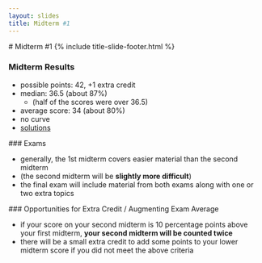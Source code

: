 ```yaml
---
layout: slides
title: Midterm #1 
---
```

<section markdown="block" class="title-slide">
#  Midterm #1
{% include title-slide-footer.html %}
</section>

<section markdown="block">

###  Midterm Results

* possible points: 42, +1 extra credit
* median: 36.5 (about 87%)
	* (half of the scores were over 36.5)
* average score: 34 (about 80%)
* no curve 
* [solutions](../../resources/handouts/midterm_1/midterm_1_008_solutions.pdf)
</section>

<section markdown="block">
###  Exams

* generally, the 1st midterm covers easier material than the second midterm
* (the second midterm will be __slightly more difficult__)
* the final exam will include material from both exams along with one or two extra topics

</section>

<section markdown="block">
###  Opportunities for Extra Credit / Augmenting Exam Average

* if your score on your second midterm is 10 percentage points above your first midterm, __your second midterm will be counted twice__
* there will be a small extra credit to add some points to your lower midterm score if you did not meet the above criteria

</section>

